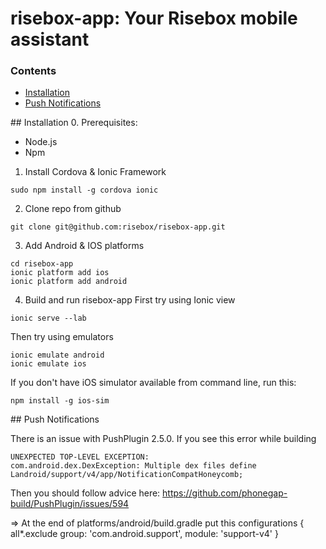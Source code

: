 # risebox-app: Your Risebox mobile assistant

### Contents
- [Installation](#install)
- [Push Notifications](#push)

##<a name="install"></a> Installation
0. Prerequisites:
  * Node.js
  * Npm

1. Install Cordova & Ionic Framework
  ```
  sudo npm install -g cordova ionic
  ```

2. Clone repo from github
  ```
  git clone git@github.com:risebox/risebox-app.git
  ```

3. Add Android & IOS platforms
  ```
  cd risebox-app
  ionic platform add ios
  ionic platform add android
  ```

4. Build and run risebox-app
  First try using Ionic view
  ```
  ionic serve --lab
  ```
  Then try using emulators
  ```
  ionic emulate android
  ionic emulate ios
  ```
  If you don't have iOS simulator available from command line, run this:
  ```
  npm install -g ios-sim
  ```

##<a name="push"></a> Push Notifications

There is an issue with PushPlugin 2.5.0.
If you see this error while building
```
UNEXPECTED TOP-LEVEL EXCEPTION:
com.android.dex.DexException: Multiple dex files define Landroid/support/v4/app/NotificationCompatHoneycomb;
```
Then you should follow advice here:
https://github.com/phonegap-build/PushPlugin/issues/594

=> At the end of platforms/android/build.gradle put this
configurations {
all*.exclude group: 'com.android.support', module: 'support-v4'
}